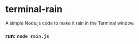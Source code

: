 # terminal-rain
A simple Node.js code to make it rain in the Terminal window.


### run: ```node rain.js```